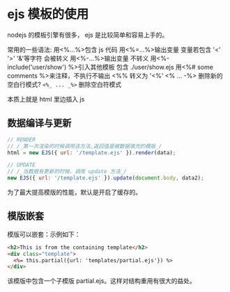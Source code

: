 # ejs 模板的使用

nodejs 的模板引擎有很多， ejs 是比较简单和容易上手的。

常用的一些语法:
用<%...%>包含 js 代码
用<%=...%>输出变量 变量若包含 '<' '>' '&'等字符 会被转义
用<%-...%>输出变量 不转义
用<%- include('user/show') %>引入其他模板 包含 ./user/show.ejs
用<%# some comments %>来注释，不执行不输出
<%% 转义为 '<%'
<% ... -%> 删除新的空白行模式?
`<%_ ... _%>` 删除空白符模式

本质上就是 html 里边插入 js

## 数据编译与更新

```js
// RENDER
// /_第一次渲染的时候调用该方法,返回值是被数据填充的模版_/
html = new EJS({ url: '/template.ejs' }).render(data);

// UPDATE
// /_当数据有更新的时候，调用 update 方法_/
new EJS({ url: '/template.ejs' }).update(document.body, data2);
```

为了最大提高模版的性能，默认是开启了缓存的。

## 模版嵌套

模版可以嵌套：示例如下：

```html
<h2>This is from the containing template</h2>
<div class="template">
  <%= this.partial({url: 'templates/partial.ejs'}) %>
</div>
```

该模版中包含一个子模版 partial.ejs。这样对结构重用有很大的益处。
